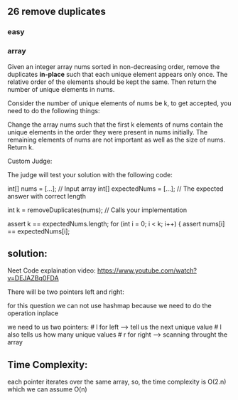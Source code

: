 
## 26 remove duplicates 
### easy
### array

Given an integer array nums sorted in non-decreasing order, remove the duplicates **in-place** such that each unique element appears only once. The relative order of the elements should be kept the same. Then return the number of unique elements in nums.

Consider the number of unique elements of nums be k, to get accepted, you need to do the following things:

Change the array nums such that the first k elements of nums contain the unique elements in the order they were present in nums initially. The remaining elements of nums are not important as well as the size of nums.
Return k.

Custom Judge:

The judge will test your solution with the following code:


int[] nums = [...]; // Input array
int[] expectedNums = [...]; // The expected answer with correct length

int k = removeDuplicates(nums); // Calls your implementation

assert k == expectedNums.length;
for (int i = 0; i < k; i++) {
    assert nums[i] == expectedNums[i];

## solution:

Neet Code explaination video: https://www.youtube.com/watch?v=DEJAZBq0FDA

There will be two pointers left and right:

for this question we can not use hashmap because we need to do the operation inplace

 we need to us two pointers:
            # l for left --> tell us the next unique value
            # l also tells us how many unique values
            # r for right --> scanning throught the array

## Time Complexity:
each pointer iterates over the same array, so, the time complexity is O(2.n) which we can assume O(n)
